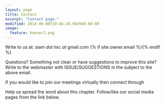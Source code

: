```yaml
---
layout: page
title: Contact
excerpt: "Contact page."
modified: 2014-08-08T19:44:38.564948-04:00
image:
  feature: banner2.png
---
```


Write to us at: siam _dot_ iisc _at_ gmail.com {% if site.owner.email %}<a href="mailto: {{site.owner.email}}"><i class="fa fa-envelope-square fa-lg"></i></a>{% endif %}

Questions?
Something not clear or have suggestions to improve this site? Write to the webmaster with ISSUE/SUGGESTIONS in the subject to the above email.

If you would like to join our meetings virtually then connect through 

<div align="center">
<script type="text/javascript" src="http://www.skypeassets.com/i/scom/js/skype-uri.js"></script>
<div id="SkypeButton_Call_siamatiisc_1">
  <script type="text/javascript">
    Skype.ui({
      "name": "dropdown",
      "element": "SkypeButton_Call_siamatiisc_1",
      "participants": ["siamatiisc"],
      "imageSize": 24
    });
  </script>
</div>
</div>

Help us spread the word about this chapter. Follow/like our social media pages from the link below. <i class="fa fa-arrow-circle-down fa-lg"></i>

<!-- #  credit: WeGraphics
#  creditlink: http://wegraphics.net/downloads/free-ultimate-blurred-background-pack/ -->
